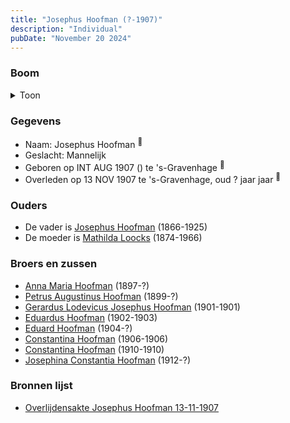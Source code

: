 ```yaml
---
title: "Josephus Hoofman (?-1907)"
description: "Individual"
pubDate: "November 20 2024"
---
```


### Boom
<details><summary>Toon</summary>

![test](https://www.plantuml.com/plantuml/svg/ZP9TJ-im38Rlyoiik00k9dNhDkWqJJ2qyI4OI0UudTB6h57JP8fJfcdQVyUZFUSW91XtaUtNVbuxvnIa3rLf11NQBgMN9QGoAnRULLPTEkCy12yjSGfj4BbM29dscS7wZUKohA74CaLFTOW2UdHXlKJngMjc915i102CdLVedtAT5HQ9XiDIQZiQGIosGXp1uySe4hNYuDOHBlEAuDgvrrBQ0v04Dr4KTNe0XvDusfkEkU_cLQDHMnWEKfckvwaBmU1W19qkN3nVGVkituShBsMr-bHAHMNCN5erpxmZIXtpx3GTk7sUGJlX4KVKOjaRsbmka04RgdiPScsKX3ldieB-GhMJBaDDnvDu4ly4rOC_aqU6EksoBHlGQYBy1TXP0yPclW4R3bQebBQBNNa2iuSN7fFqFm2dlBL-5mwDNkHXZSQu5KDkHRFDLgkf48sJ_u56oG5ETQ98xBiEry2_m-w_qitigJvJ4ft2ySaNStltqevheplrrxs8SxIAV_Wx)
</details>

### Gegevens
- Naam: Josephus Hoofman <sup><a href="../s00340/" style="text-decoration:none" title="Overlijdensakte Josephus Hoofman 13-11-1907">:link:</a></sup>
- Geslacht: Mannelijk
- Geboren op INT AUG 1907 () te 's-Gravenhage <sup><a href="../s00340/" style="text-decoration:none" title="Overlijdensakte Josephus Hoofman 13-11-1907">:link:</a></sup>
- Overleden op 13 NOV 1907 te 's-Gravenhage, oud ? jaar jaar <sup><a href="../s00340/" style="text-decoration:none" title="Overlijdensakte Josephus Hoofman 13-11-1907">:link:</a></sup>

### Ouders
- De vader is [Josephus Hoofman](../i00025/) (1866-1925)
- De moeder is [Mathilda Loocks](../i00194/) (1874-1966)

### Broers en zussen
- [Anna Maria Hoofman](../i00203/) (1897-?)
- [Petrus Augustinus Hoofman](../i00195/) (1899-?)
- [Gerardus Lodevicus Josephus Hoofman](../i00196/) (1901-1901)
- [Eduardus Hoofman](../i00197/) (1902-1903)
- [Eduard Hoofman](../i00198/) (1904-?)
- [Constantina Hoofman](../i00199/) (1906-1906)
- [Constantina Hoofman](../i00201/) (1910-1910)
- [Josephina Constantia Hoofman](../i00202/) (1912-?)

### Bronnen lijst
- [Overlijdensakte Josephus Hoofman 13-11-1907](../s00340/)